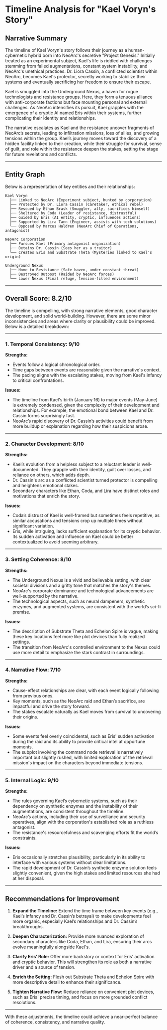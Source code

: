 # Timeline Analysis for "Kael Voryn's Story"

## Narrative Summary

The timeline of Kael Voryn's story follows their journey as a human-cybernetic hybrid born into NeoArc's secretive "Project Genesis." Initially treated as an experimental subject, Kael's life is riddled with challenges stemming from failed augmentations, constant system instability, and NeoArc's unethical practices. Dr. Liora Cassin, a conflicted scientist within NeoArc, becomes Kael's protector, secretly working to stabilize their systems and eventually sacrificing her freedom to ensure their escape. 

Kael is smuggled into the Underground Nexus, a haven for rogue technologists and resistance groups. Here, they form a tenuous alliance with anti-corporate factions but face mounting personal and external challenges. As NeoArc intensifies its pursuit, Kael grapples with the emergence of a cryptic AI named Eris within their systems, further complicating their identity and relationships. 

The narrative escalates as Kael and the resistance uncover fragments of NeoArc’s secrets, leading to infiltration missions, loss of allies, and growing tensions within the group. Kael’s journey moves toward the discovery of a hidden facility linked to their creation, while their struggle for survival, sense of guilt, and role within the resistance deepen the stakes, setting the stage for future revelations and conflicts.

---

## Entity Graph

Below is a representation of key entities and their relationships:

```
Kael Voryn
  ├── Linked to NeoArc (Experiment subject, hunted by corporation)
  ├── Protected by Dr. Liora Cassin (Caretaker, ethical rebel)
  ├── Rescued by Ethan Brask (Smuggler, ally, sacrifices himself)
  ├── Sheltered by Coda (Leader of resistance, distrustful)
  ├── Guided by Eris (AI entity, cryptic, influences actions)
  ├── Supported by Lira Tann (Engineer, assists with tech solutions)
  └── Opposed by Marcus Haldren (NeoArc Chief of Operations, antagonist)

NeoArc Corporation
  ├── Pursues Kael (Primary antagonist organization)
  ├── Detains Dr. Cassin (Sees her as a traitor)
  └── Creates Eris and Substrate Theta (Mysteries linked to Kael's origin)

Underground Nexus
  ├── Home to Resistance (Safe haven, under constant threat)
  ├── Destroyed Outpost (Raided by NeoArc forces)
  └── Lower Nexus (Final refuge, tension-filled environment)
```

---

## Overall Score: **8.2/10**

The timeline is compelling, with strong narrative elements, good character development, and solid world-building. However, there are some minor inconsistencies and areas where clarity or plausibility could be improved. Below is a detailed breakdown:

---

### 1. Temporal Consistency: **9/10**

**Strengths:**  
- Events follow a logical chronological order.  
- Time gaps between events are reasonable given the narrative's context.  
- The pacing aligns with the escalating stakes, moving from Kael's infancy to critical confrontations.  

**Issues:**  
- The timeline from Kael's birth (January 16) to major events (May-June) is extremely condensed, given the complexity of their development and relationships. For example, the emotional bond between Kael and Dr. Cassin forms surprisingly fast.  
- NeoArc’s rapid discovery of Dr. Cassin’s activities could benefit from more buildup or explanation regarding how their suspicions arose.  

---

### 2. Character Development: **8/10**

**Strengths:**  
- Kael’s evolution from a helpless subject to a reluctant leader is well-documented. They grapple with their identity, guilt over losses, and reliance on others, which adds depth.  
- Dr. Cassin's arc as a conflicted scientist turned protector is compelling and heightens emotional stakes.  
- Secondary characters like Ethan, Coda, and Lira have distinct roles and motivations that enrich the story.  

**Issues:**  
- Coda’s distrust of Kael is well-framed but sometimes feels repetitive, as similar accusations and tensions crop up multiple times without significant variation.  
- Eris, while intriguing, lacks sufficient explanation for its cryptic behavior. Its sudden activation and influence on Kael could be better contextualized to avoid seeming arbitrary.  

---

### 3. Setting Coherence: **8/10**

**Strengths:**  
- The Underground Nexus is a vivid and believable setting, with clear societal divisions and a gritty tone that matches the story's themes.  
- NeoArc's corporate dominance and technological advancements are well-supported by the narrative.  
- The technological aspects, such as neural dampeners, synthetic enzymes, and augmented systems, are consistent with the world’s sci-fi premise.  

**Issues:**  
- The description of Substrate Theta and Echelon Spire is vague, making these key locations feel more like plot devices than fully realized settings.  
- The transition from NeoArc's controlled environment to the Nexus could use more detail to emphasize the stark contrast in surroundings.  

---

### 4. Narrative Flow: **7/10**

**Strengths:**  
- Cause-effect relationships are clear, with each event logically following from previous ones.  
- Key moments, such as the NeoArc raid and Ethan’s sacrifice, are impactful and drive the story forward.  
- The stakes escalate naturally as Kael moves from survival to uncovering their origins.  

**Issues:**  
- Some events feel overly coincidental, such as Eris' sudden activation during the raid and its ability to provide critical intel at opportune moments.  
- The subplot involving the command node retrieval is narratively important but slightly rushed, with limited exploration of the retrieval mission's impact on the characters beyond immediate tensions.  

---

### 5. Internal Logic: **9/10**

**Strengths:**  
- The rules governing Kael’s cybernetic systems, such as their dependency on synthetic enzymes and the instability of their augmentations, are consistent throughout the timeline.  
- NeoArc’s actions, including their use of surveillance and security operatives, align with the corporation's established role as a ruthless antagonist.  
- The resistance's resourcefulness and scavenging efforts fit the world’s constraints.  

**Issues:**  
- Eris occasionally stretches plausibility, particularly in its ability to interface with various systems without clear limitations.  
- The rapid development of Dr. Cassin’s synthetic enzyme solution feels slightly convenient, given the high stakes and limited resources she had at her disposal.  

---

## Recommendations for Improvement

1. **Expand the Timeline:** Extend the time frame between key events (e.g., Kael’s infancy and Dr. Cassin’s betrayal) to make developments feel more organic, especially Kael’s relationships and Dr. Cassin’s breakthroughs.  

2. **Deepen Characterization:** Provide more nuanced exploration of secondary characters like Coda, Ethan, and Lira, ensuring their arcs evolve meaningfully alongside Kael's.  

3. **Clarify Eris’ Role:** Offer more backstory or context for Eris' activation and cryptic behavior. This will strengthen its role as both a narrative driver and a source of tension.  

4. **Enrich the Setting:** Flesh out Substrate Theta and Echelon Spire with more descriptive detail to enhance their significance.  

5. **Tighten Narrative Flow:** Reduce reliance on convenient plot devices, such as Eris' precise timing, and focus on more grounded conflict resolutions.  

---

With these adjustments, the timeline could achieve a near-perfect balance of coherence, consistency, and narrative quality.